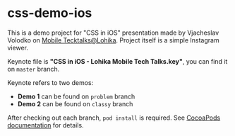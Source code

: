 # css-demo-ios


This is a demo project for "CSS in iOS" presentation made by Vjacheslav Volodko on [Mobile Tecktalks@Lohika](https://www.facebook.com/events/1626041810986622/permalink/1630897447167725/). Project itself is a simple Instagram viewer.

Keynote file is **"CSS in iOS - Lohika Mobile Tech Talks.key"**, you can find it on `master` branch. 

Keynote refers to two demos: 

-	**Demo 1** can be found on `problem` branch
-	**Demo 2** can be found on `classy` branch

After checking out each branch, `pod install` is required. See [CocoaPods documentation](https://guides.cocoapods.org) for details. 